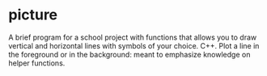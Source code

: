 # picture
A brief program for a school project with functions that allows you to draw vertical and horizontal lines with symbols of your choice. C++. Plot a line in the foreground or in the background: meant to emphasize knowledge on helper functions. 
